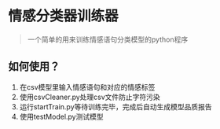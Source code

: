 # 情感分类器训练器
> 一个简单的用来训练情感语句分类模型的python程序

## 如何使用？
1. 在csv模型里输入情感语句和对应的情感标签
2. 使用csvCleaner.py处理csv文件防止字符污染
3. 运行startTrain.py等待训练完毕，完成后自动生成模型品质报告
4. 使用testModel.py测试模型
